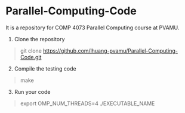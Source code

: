 # Parallel-Computing-Code
It is a repository for COMP 4073 Parallel Computing course at PVAMU.

1. Clone the repository
  > git clone https://github.com/lhuang-pvamu/Parallel-Computing-Code.git
  
2. Compile the testing code
  > make

3. Run your code
  > export OMP_NUM_THREADS=4
  > ./EXECUTABLE_NAME
